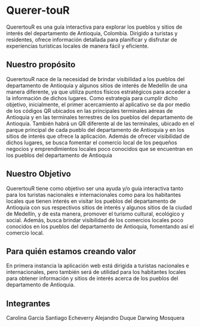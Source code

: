 # Querer-touR

QuerertouR es una guía interactiva para explorar los pueblos y sitios de interés del departamento de Antioquia, Colombia. Dirigido a turistas y residentes, ofrece información detallada para planificar y disfrutar de experiencias turísticas locales de manera fácil y eficiente.

## Nuestro propósito

QuerertouR nace de la necesidad de brindar visibilidad a los pueblos del departamento de Antioquia y algunos sitios de interés de Medellín de una manera diferente, ya que utiliza puntos físicos estratégicos para acceder a la información de dichos lugares. 
Como estrategia para cumplir dicho objetivo, inicialmente, el primer acercamiento al aplicativo se da por medio de los códigos QR ubicados en las principales terminales aéreas de Antioquia y en las terminales terrestres de los pueblos del departamento de Antioquia. También habrá un QR diferente al de las terminales, ubicado en el parque principal de cada pueblo del departamento de Antioquia y en los sitios de interés que ofrece la aplicación.
Además de ofrecer visibilidad de dichos lugares, se busca  fomentar el comercio local de los pequeños negocios y emprendimientos locales poco conocidos que se encuentran en los pueblos del departamento de Antioquia

## Nuestro Objetivo

QuerertouR tiene como objetivo ser una ayuda y/o guía interactiva tanto para los turistas nacionales e internacionales como para los habitantes locales que tienen interés en visitar los pueblos del departamento de Antioquia con sus respectivos sitios de interés y algunos sitios de la ciudad de Medellín, y de esta manera, promover el turismo cultural, ecológico y social.
Además, busca brindar visibilidad de los comercios locales poco conocidos en los pueblos del departamento de Antioquia, fomentando así el comercio local.

## Para quién estamos creando valor

En primera instancia la aplicación web está dirigida a turistas nacionales e internacionales, pero también será de utilidad para los habitantes locales para obtener información y sitios de interés acerca de los pueblos del departamento de Antioquia.

## Integrantes

Carolina Garcia
Santiago Echeverry
Alejandro Duque
Darwing Mosquera